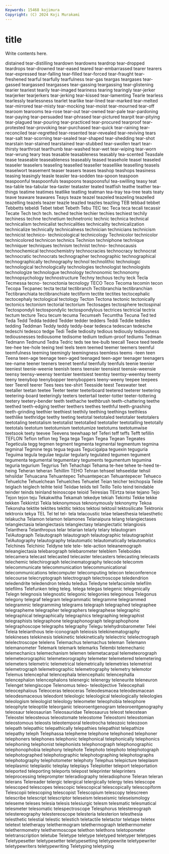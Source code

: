 ```yaml
---
Keywords: 15468 kojimura
Copyright: (C) 2024 Koji Murakami
---
```


# title

Write contents here.



distained tear-distilling teardown teardowns teardrop tear-dropped teardrops tear-drowned tear-eased
teared tear-embarrassed tearer tearers tear-expressed tear-falling tear-filled tear-forced tear-fraught tear-freshened
tearful tearfully tearfulness tear-gas teargas teargases tear-gassed teargassed teargasses tear-gassing
teargassing tear-glistening tearier teariest tearily tear-imaged teariness tearing tearingly tear-jerker
tearjerker tearjerkers tear-jerking tear-kissed tear-lamenting Tearle tearless tearlessly tearlessness tearlet
tearlike tear-lined tear-marked tear-melted tear-mirrored tear-misty tear-mocking tear-moist tear-mourned tear-off
tearoom tearooms tea-rose tear-out tear-owned tear-pale tear-pardoning tear-paying tear-persuaded tear-phrased
tear-pictured tearpit tear-pitying tear-plagued tear-pouring tear-practiced tear-procured tearproof tear-protested tear-provoking
tear-purchased tear-quick tear-raining tear-reconciled tear-regretted tear-resented tear-revealed tear-reviving tears tear-salt
tear-scorning tear-sealed tear-shaped tear-shedding tear-shot tearstain tear-stained tearstained tear-stubbed tear-swollen
teart tear-thirsty tearthroat tearthumb tear-washed tear-wet tear-wiping tear-worn tear-wrung teary
teas teasable teasableness teasably tea-scented Teasdale tease teaseable teaseableness teaseably
teased teasehole teasel teaseled teaseler teaselers teaseling teaselled teaseller teasellike
teaselling teasels teaselwort teasement teaser teasers teases teashop teashops teasiness
teasing teasingly teasle teasler tea-sodden tea-spoon teaspoon teaspoonful teaspoonfuls teaspoons
teaspoonsful tea-swilling teasy teat tea-table tea-tabular tea-taster teataster teated teatfish
teathe teather tea-things teatime teatimes teatlike teatling teatman tea-tray tea-tree
teats teaty teave teaware teawares Teays teaze teazel teazeled teazeling
teazelled teazelling teazels teazer teazle teazled teazles teazling TEB tebbad
tebbet Tebbetts tebeldi Tebet tebet Tebeth Tebu TEC tec Teca
teca tecali tecassir Tecate Tech tech tech. teched techie techier
techies techiest techily techiness techne technetium technetronic technic technica technical
technicalism technicalist technicalities technicality technicalization technicalize technically technicalness technician technicians
technicism technicist technico- technicological technicology Technicolor technicolor technicolored technicon technics
Technion techniphone technique techniquer techniques technism technist techno- technocausis technochemical
technochemistry technocracies technocracy technocrat technocratic technocrats technographer technographic technographical technographically
technography technol technolithic technologic technological technologically technologies technologist technologists technologize
technologue technology technonomic technonomy technopsychology technostructure Techny techous techy teck
Tecla Tecmessa tecno- tecnoctonia tecnology TECO Teco Tecoma tecomin tecon
Tecopa Tecpanec tecta tectal tectibranch Tectibranchia tectibranchian Tectibranchiata tectibranchiate tectiform
tectite tectites tectocephalic tectocephaly tectological tectology Tecton Tectona tectonic tectonically
tectonics tectonism tectorial tectorium Tectosages tectosphere tectospinal Tectospondyli tectospondylic tectospondylous
tectrices tectricial tectrix tectum tecture Tecu tecum tecuma Tecumseh Tecumtha
Tecuna Ted ted Teda Tedd Tedda tedded Tedder tedder tedders
Teddi Teddie teddies tedding Teddman Teddy teddy teddy-bear tedesca tedescan
tedesche tedeschi tedesco tedge Tedi Tedie tediosity tedious tediously tediousness
tediousnesses tediousome tedisome tedium tedium-proof tediums Tedman Tedmann Tedmund Tedra
Tedric teds tee tee-bulb teecall Teece teed teedle tee-hee tee-hole
teeing teel teels teem teemed teemer teemers teemful teemfulness teeming
teemingly teemingness teemless teems -teen teen Teena teen-age teenage teen-aged
teenaged teen-ager teenager teenagers tee-name teener teeners teenet teenful teenfully
teenfuls teenie teenier teeniest teenie-weenie teenish teens teensier teensiest teensie-weensie
teensy teensy-weensy teentsier teentsiest teentsy teentsy-weentsy teenty teeny teenybop teenybopper
teenyboppers teeny-weeny teepee teepees teer Teerell teerer Tees tees tee-shirt
Teesside teest Teeswater teet teetaller teetan teetee Teeter teeter teeterboard
teetered teeterer teetering teetering-board teeteringly teeters teetertail teeter-totter teeter-tottering teetery
teetery-bender teeth teethache teethbrush teeth-chattering teethe teethed teeth-edging teether teethers
teethes teethful teeth-gnashing teeth-grinding teethier teethiest teethily teething teethings teethless
teethlike teethridge teethy teeting teetotal teetotaled teetotaler teetotalers teetotaling teetotalism
teetotalist teetotalled teetotaller teetotalling teetotally teetotals teetotum teetotumism teetotumize teetotums
teetotumwise teetsook teety teevee Teevens teewhaap tef Teferi teff teffs
Tefft tefillin TEFLON Teflon teflon teg Tega tega Tegan Tegea
Tegean Tegeates Tegeticula tegg tegmen tegment tegmenta tegmental tegmentum tegmina
tegminal Tegmine tegs tegua teguas Tegucigalpa teguexin teguguria Teguima tegula
tegulae tegular tegularly tegulated tegumen tegument tegumenta tegumental tegumentary teguments
tegumentum tegumina teguria tegurium Tegyrius Teh Tehachapi Tehama te-hee tehee
te-heed te-heing Teheran teheran Tehillim TEHO Tehran tehseel tehseeldar tehsil
tehsildar Tehuacana Tehuantepec Tehuantepecan Tehuantepecer Tehueco Tehuelche Tehuelchean Tehuelches Tehuelet
Teian teicher teichopsia Teide teiglach teiglech teihte teiid Teiidae teiids
teil Teillo Teilo teind teindable teinder teinds teinland teinoscope teioid
Teiresias TEirtza teise tejano Tejo Tejon tejon teju Tekakwitha Tekamah
tekedye tekiah Tekintsi Tekke tekke tekken Tekkintzi Tekla teknonymous teknonymously
teknonymy Tekoa Tekonsha tektite tektites tektitic tektos tektosi tektosil tektosilicate
Tektronix tektronix tekya TEL Tel tel tel- tela telacoustic telae
telaesthesia telaesthetic telakucha Telamon telamon telamones Telanaipura telang telangiectases telangiectasia
telangiectasis telangiectasy telangiectatic telangiosis Telanthera Telanthropus telar telarian telarly telary
telautogram TelAutograph Telautograph telautograph telautographic telautographist TelAutography telautography telautomatic telautomatically
telautomatics Telchines Telchinic Teldyne tele tele- tele-action teleanemograph teleangiectasia telebarograph
telebarometer teleblem Teleboides telecamera telecast telecasted telecaster telecasters telecasting telecasts
telechemic telechirograph telecinematography telecode telecomm telecommunicate telecommunication telecommunicational telecommunications telecomputer
telecomputing telecon teleconference telecourse telecryptograph telectrograph telectroscope teledendrion teledendrite teledendron
teledu teledus Teledyne telefacsimile telefilm telefilms Telefunken teleg teleg. telega
telegas telegenic telegenically Telegn telegnosis telegnostic telegonic telegonies telegonous Telegonus
telegony telegraf telegram telegrammatic telegramme telegrammed telegrammic telegramming telegrams telegraph
telegraphed telegraphee telegrapheme telegrapher telegraphers telegraphese telegraphic telegraphical telegraphically telegraphics
telegraphing telegraphist telegraphists telegraphone telegraphonograph telegraphophone telegraphoscope telegraphs telegraphy Telegu
telehydrobarometer Telei Teleia teleianthous tele-iconograph teleiosis telekinematography telekineses telekinesis telekinetic
telekinetically telelectric telelectrograph telelectroscope telelens Telemachus telemachus teleman Telemann telemanometer
Telemark telemark telemarks Telembi telemechanic telemechanics telemechanism telemen telemetacarpal telemeteorograph
telemeteorographic telemeteorography telemeter telemetered telemetering telemeters telemetric telemetrical telemetrically telemetries
telemetrist telemetrograph telemetrographic telemetrography telemetry telemotor Telemus telencephal telencephala telencephalic
telencephalla telencephalon telencephalons telenergic telenergy teleneurite teleneuron Telenget telengiscope Telenomus
teleo- teleobjective Teleocephali teleocephalous Teleoceras teleoceras Teleodesmacea teleodesmacean teleodesmaceous teleodont
teleologic teleological teleologically teleologies teleologism teleologist teleology teleometer teleophobia teleophore
teleophyte teleoptile teleorganic teleoroentgenogram teleoroentgenography teleosaur teleosaurian Teleosauridae Teleosaurus teleost
teleostean Teleostei teleosteous teleostomate teleostome Teleostomi teleostomian teleostomous teleosts teleotemporal
teleotrocha teleozoic teleozoon telepath telepathic telepathically telepathies telepathist telepathize telepathy
teleph Telephassa telepheme telephone telephoned telephoner telephoners telephones telephonic telephonical
telephonically telephonics telephoning telephonist telephonists telephonograph telephonographic telephonophobia telephony telephote
Telephoto telephoto telephotograph telephotographed telephotographic telephotographing telephotographs telephotography telephotometer telephoty
Telephus telepicture teleplasm teleplasmic teleplastic teleplay teleplays Teleplotter teleport teleportation
teleported teleporting teleports telepost teleprinter teleprinters teleprocessing teleprompter teleradiography teleradiophone
Teleran teleran telerans Telereader telergic telergical telergically telergy teles telescope
telescoped telescopes telescopic telescopical telescopically telescopiform Telescopii telescoping telescopist Telescopium
telescopy telescreen telescribe telescript telescriptor teleseism teleseismic teleseismology teleseme teleses
telesia telesis telesiurgic telesm telesmatic telesmatical telesmeter telesomatic telespectroscope Telesphorus
telestereograph telestereography telestereoscope telesteria telesterion telesthesia telesthetic telestial telestic telestich
teletactile teletactor teletape teletex teletext teletherapy telethermogram telethermograph telethermometer telethermometry
telethermoscope telethon telethons teletopometer teletranscription teletube Teletype teletype teletyped teletyper
teletypes Teletypesetter teletypesetter teletypesetting teletypewrite teletypewriter teletypewriters teletypewriting Teletyping teletyping
